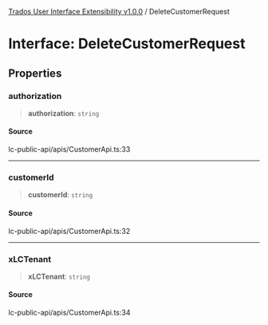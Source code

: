 [Trados User Interface Extensibility v1.0.0](../wiki/globals) / DeleteCustomerRequest

# Interface: DeleteCustomerRequest

## Properties

### authorization

> **authorization**: `string`

#### Source

lc-public-api/apis/CustomerApi.ts:33

***

### customerId

> **customerId**: `string`

#### Source

lc-public-api/apis/CustomerApi.ts:32

***

### xLCTenant

> **xLCTenant**: `string`

#### Source

lc-public-api/apis/CustomerApi.ts:34
